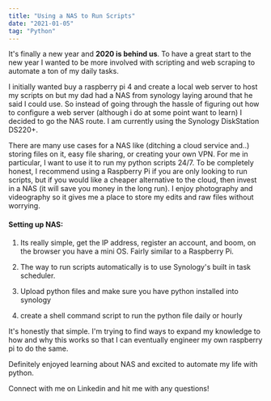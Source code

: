 ```yaml
---
title: "Using a NAS to Run Scripts"
date: "2021-01-05"
tag: "Python"
---
```


It's finally a new year and **2020 is behind us**. To have a great start to the new year I wanted to be more involved with scripting and web scraping to automate a ton of my daily tasks.

I initially wanted buy a raspberry pi 4 and create a local web server to host my scripts on but my dad had a NAS from synology laying around that he said I could use. So instead of going through the hassle of figuring out how to configure a web server (although i do at some point want to learn) I decided to go the NAS route. I am currently using the Synology DiskStation DS220+.

There are many use cases for a NAS like (ditching a cloud service and..) storing files on it, easy file sharing, or creating your own VPN. For me in particular, I want to use it to run my python scripts 24/7. To be completely honest, I recommend using a Raspberry Pi if you are only looking to run scripts, but if you would like a cheaper alternative to the cloud, then invest in a NAS (it will save you money in the long run). I enjoy photography and videography so it gives me a place to store my edits and raw files without worrying.

#### Setting up NAS:

1. Its really simple, get the IP address, register an account, and boom, on the browser you have a mini OS. Fairly similar to a Raspberry Pi.

2. The way to run scripts automatically is to use Synology's built in task scheduler.

3. Upload python files and make sure you have python installed into synology

4. create a shell command script to run the python file daily or hourly

It's honestly that simple. I'm trying to find ways to expand my knowledge to how and why this works so that I can eventually engineer my own raspberry pi to do the same.

Definitely enjoyed learning about NAS and excited to automate my life with python.

Connect with me on Linkedin and hit me with any questions!
